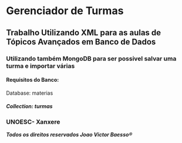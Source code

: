 <h1> Gerenciador de Turmas </h1>

<h2>Trabalho Utilizando XML para as aulas de Tópicos Avançados em Banco de Dados</h2>
<h3>Utilizando também MongoDB para ser possivel salvar uma turma e importar várias</h3>

<h4>Requisitos do Banco:</h4
<h5>Database: materias</h5>
<h5>Collection: turmas</h5>

<h3>UNOESC- Xanxere</h3>

***Todos os direitos reservados Joao Victor Baesso®***







